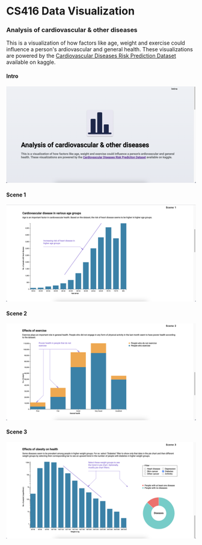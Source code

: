 # CS416 Data Visualization
### Analysis of cardiovascular & other diseases
This is a visualization of how factors like age, weight and exercise could influence a person's ardiovascular and general health. These visualizations are powered by the [Cardiovascular Diseases Risk Prediction Dataset](https://www.kaggle.com/datasets/alphiree/cardiovascular-diseases-risk-prediction-dataset) available on kaggle.

#### Intro
![intro](./screenshots/intro.png)

#### Scene 1
![intro](./screenshots/1.png)

#### Scene 2
![intro](./screenshots/2.png)

#### Scene 3
![intro](./screenshots/3.png)